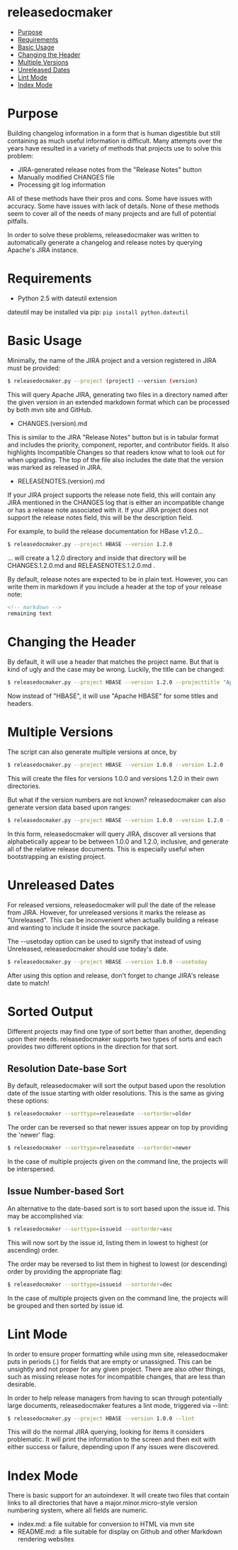 <!---
  Licensed to the Apache Software Foundation (ASF) under one
  or more contributor license agreements.  See the NOTICE file
  distributed with this work for additional information
  regarding copyright ownership.  The ASF licenses this file
  to you under the Apache License, Version 2.0 (the
  "License"); you may not use this file except in compliance
  with the License.  You may obtain a copy of the License at

    http://www.apache.org/licenses/LICENSE-2.0

  Unless required by applicable law or agreed to in writing,
  software distributed under the License is distributed on an
  "AS IS" BASIS, WITHOUT WARRANTIES OR CONDITIONS OF ANY
  KIND, either express or implied.  See the License for the
  specific language governing permissions and limitations
  under the License.
-->

releasedocmaker
===============

* [Purpose](#Purpose)
* [Requirements](#Requirements)
* [Basic Usage](#Basic_Usage)
* [Changing the Header](#Changing_the_Header)
* [Multiple Versions](#Multiple_Versions)
* [Unreleased Dates](#Unreleased_Dates)
* [Lint Mode](#Lint_Mode)
* [Index Mode](#Index_Mode)

# Purpose

Building changelog information in a form that is human digestible but still containing as much useful information is difficult.  Many attempts over the years have resulted in a variety of methods that projects use to solve this problem:

* JIRA-generated release notes from the "Release Notes" button
* Manually modified CHANGES file
* Processing git log information

All of these methods have their pros and cons.  Some have issues with accuracy.  Some have issues with lack of details. None of these methods seem to cover all of the needs of many projects and are full of potential pitfalls.

In order to solve these problems, releasedocmaker was written to automatically generate a changelog and release notes by querying Apache's JIRA instance.

# Requirements

* Python 2.5 with dateutil extension

dateutil may be installed via pip:  `pip install python.dateutil`

# Basic Usage

Minimally, the name of the JIRA project and a version registered in JIRA must be provided:

```bash
$ releasedocmaker.py --project (project) --version (version)
```

This will query Apache JIRA, generating two files in a directory named after the given version in an extended markdown format which can be processed by both mvn site and GitHub.

* CHANGES.(version).md

This is similar to the JIRA "Release Notes" button but is in tabular format and includes the priority, component, reporter, and contributor fields.  It also highlights Incompatible Changes so that readers know what to look out for when upgrading. The top of the file also includes the date that the version was marked as released in JIRA.


* RELEASENOTES.(version).md

If your JIRA project supports the release note field, this will contain any JIRA mentioned in the CHANGES log that is either an incompatible change or has a release note associated with it.  If your JIRA project does not support the release notes field, this will be the description field.

For example, to build the release documentation for HBase v1.2.0...

```bash
$ releasedocmaker.py --project HBASE --version 1.2.0
```

... will create a 1.2.0 directory and inside that directory will be CHANGES.1.2.0.md and RELEASENOTES.1.2.0.md .

By default, release notes are expected to be in plain text.  However, you can write them in markdown if you include a header at the top of your release note:

```xml
<!-- markdown -->
remaining text
```

# Changing the Header

By default, it will use a header that matches the project name.  But that is kind of ugly and the case may be wrong.  Luckily, the title can be changed:

```bash
$ releasedocmaker.py --project HBASE --version 1.2.0 --projecttitle "Apache HBase"
```

Now instead of "HBASE", it will use "Apache HBASE" for some titles and headers.

# Multiple Versions

The script can also generate multiple versions at once, by

```bash
$ releasedocmaker.py --project HBASE --version 1.0.0 --version 1.2.0
```

This will create the files for versions 1.0.0 and versions 1.2.0 in their own directories.

But what if the version numbers are not known?  releasedocmaker can also generate version data based upon ranges:

```bash
$ releasedocmaker.py --project HBASE --version 1.0.0 --version 1.2.0 --range
```

In this form, releasedocmaker will query JIRA, discover all versions that alphabetically appear to be between 1.0.0 and 1.2.0, inclusive, and generate all of the relative release documents.  This is especially useful when bootstrapping an existing project.

# Unreleased Dates

For released versions, releasedocmaker will pull the date of the release from JIRA.  However, for unreleased versions it marks the release as "Unreleased". This can be inconvenient when actually building a release and wanting to include it inside the source package.

The --usetoday option can be used to signify that instead of using Unreleased, releasedocmaker should use today's date.

```bash
$ releasedocmaker.py --project HBASE --version 1.0.0 --usetoday
```

After using this option and release, don't forget to change JIRA's release date to match!

# Sorted Output

Different projects may find one type of sort better than another, depending upon their needs.  releasedocmaker supports two types of sorts and each provides two different options in the direction for that sort.

## Resolution Date-base Sort

By default, releasedocmaker will sort the output based upon the resolution date of the issue starting with older resolutions.  This is the same as giving these options:

```bash
$ releasedocmaker --sorttype=releasedate --sortorder=older
```

The order can be reversed so that newer issues appear on top by providing the 'newer' flag:

```bash
$ releasedocmaker --sorttype=releasedate --sortorder=newer
```

In the case of multiple projects given on the command line, the projects will be interspersed.

## Issue Number-based Sort

An alternative to the date-based sort is to sort based upon the issue id.  This may be accomplished via:

```bash
$ releasedocmaker --sorttype=issueid --sortorder=asc
```

This will now sort by the issue id, listing them in lowest to highest (or ascending) order.

The order may be reversed to list them in highest to lowest (or descending) order by providing the appropriate flag:

```bash
$ releasedocmaker --sorttype=issueid --sortorder=dec
```

In the case of multiple projects given on the command line, the projects will be grouped and then sorted by issue id.

# Lint Mode

In order to ensure proper formatting while using mvn site, releasedocmaker puts in periods (.) for fields that are empty or unassigned.  This can be unsightly and not proper for any given project.  There are also other things, such as missing release notes for incompatible changes, that are less than desirable.

In order to help release managers from having to scan through potentially large documents, releasedocmaker features a lint mode, triggered via --lint:

```bash
$ releasedocmaker.py --project HBASE --version 1.0.0 --lint
```

This will do the normal JIRA querying, looking for items it considers problematic.  It will print the information to the screen and then exit with either success or failure, depending upon if any issues were discovered.

# Index Mode

There is basic support for an autoindexer.  It will create two files that contain links to all directories that have a major.minor.micro-style version numbering system, where all fields are numeric.

  * index.md: a file suitable for conversion to HTML via mvn site
  * README.md: a file suitable for display on Github and other Markdown rendering websites
